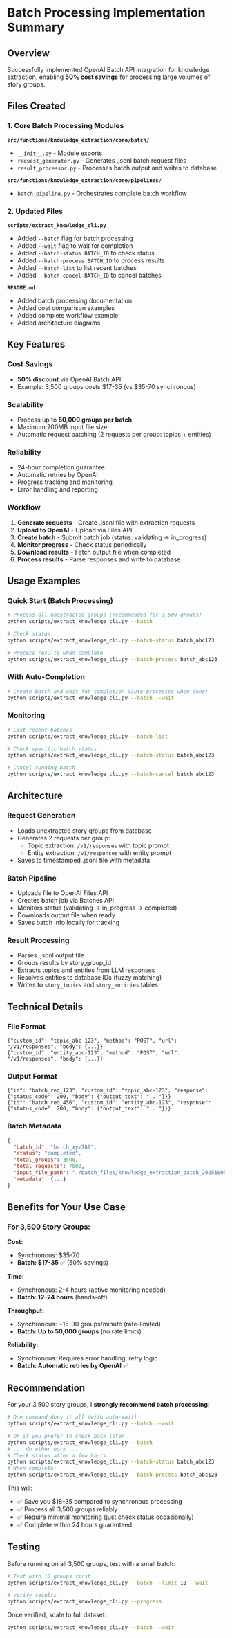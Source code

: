 # Batch Processing Implementation Summary

## Overview

Successfully implemented OpenAI Batch API integration for knowledge extraction, enabling **50% cost savings** for processing large volumes of story groups.

## Files Created

### 1. Core Batch Processing Modules

**`src/functions/knowledge_extraction/core/batch/`**
- `__init__.py` - Module exports
- `request_generator.py` - Generates .jsonl batch request files
- `result_processor.py` - Processes batch output and writes to database

**`src/functions/knowledge_extraction/core/pipelines/`**
- `batch_pipeline.py` - Orchestrates complete batch workflow

### 2. Updated Files

**`scripts/extract_knowledge_cli.py`**
- Added `--batch` flag for batch processing
- Added `--wait` flag to wait for completion
- Added `--batch-status BATCH_ID` to check status
- Added `--batch-process BATCH_ID` to process results
- Added `--batch-list` to list recent batches
- Added `--batch-cancel BATCH_ID` to cancel batches

**`README.md`**
- Added batch processing documentation
- Added cost comparison examples
- Added complete workflow example
- Added architecture diagrams

## Key Features

### Cost Savings
- **50% discount** via OpenAI Batch API
- Example: 3,500 groups costs $17-35 (vs $35-70 synchronous)

### Scalability
- Process up to **50,000 groups per batch**
- Maximum 200MB input file size
- Automatic request batching (2 requests per group: topics + entities)

### Reliability
- 24-hour completion guarantee
- Automatic retries by OpenAI
- Progress tracking and monitoring
- Error handling and reporting

### Workflow

1. **Generate requests** - Create .jsonl file with extraction requests
2. **Upload to OpenAI** - Upload via Files API
3. **Create batch** - Submit batch job (status: validating → in_progress)
4. **Monitor progress** - Check status periodically
5. **Download results** - Fetch output file when completed
6. **Process results** - Parse responses and write to database

## Usage Examples

### Quick Start (Batch Processing)

```bash
# Process all unextracted groups (recommended for 3,500 groups)
python scripts/extract_knowledge_cli.py --batch

# Check status
python scripts/extract_knowledge_cli.py --batch-status batch_abc123

# Process results when complete
python scripts/extract_knowledge_cli.py --batch-process batch_abc123
```

### With Auto-Completion

```bash
# Create batch and wait for completion (auto-processes when done)
python scripts/extract_knowledge_cli.py --batch --wait
```

### Monitoring

```bash
# List recent batches
python scripts/extract_knowledge_cli.py --batch-list

# Check specific batch status
python scripts/extract_knowledge_cli.py --batch-status batch_abc123

# Cancel running batch
python scripts/extract_knowledge_cli.py --batch-cancel batch_abc123
```

## Architecture

### Request Generation
- Loads unextracted story groups from database
- Generates 2 requests per group:
  - Topic extraction: `/v1/responses` with topic prompt
  - Entity extraction: `/v1/responses` with entity prompt
- Saves to timestamped .jsonl file with metadata

### Batch Pipeline
- Uploads file to OpenAI Files API
- Creates batch job via Batches API
- Monitors status (validating → in_progress → completed)
- Downloads output file when ready
- Saves batch info locally for tracking

### Result Processing
- Parses .jsonl output file
- Groups results by story_group_id
- Extracts topics and entities from LLM responses
- Resolves entities to database IDs (fuzzy matching)
- Writes to `story_topics` and `story_entities` tables

## Technical Details

### File Format
```jsonl
{"custom_id": "topic_abc-123", "method": "POST", "url": "/v1/responses", "body": {...}}
{"custom_id": "entity_abc-123", "method": "POST", "url": "/v1/responses", "body": {...}}
```

### Output Format
```jsonl
{"id": "batch_req_123", "custom_id": "topic_abc-123", "response": {"status_code": 200, "body": {"output_text": "..."}}}
{"id": "batch_req_456", "custom_id": "entity_abc-123", "response": {"status_code": 200, "body": {"output_text": "..."}}}
```

### Batch Metadata
```json
{
  "batch_id": "batch_xyz789",
  "status": "completed",
  "total_groups": 3500,
  "total_requests": 7000,
  "input_file_path": "./batch_files/knowledge_extraction_batch_20251005_143022.jsonl",
  "metadata": {...}
}
```

## Benefits for Your Use Case

### For 3,500 Story Groups:

**Cost:**
- Synchronous: $35-70
- **Batch: $17-35** ✅ (50% savings)

**Time:**
- Synchronous: 2-4 hours (active monitoring needed)
- **Batch: 12-24 hours** (hands-off)

**Throughput:**
- Synchronous: ~15-30 groups/minute (rate-limited)
- **Batch: Up to 50,000 groups** (no rate limits)

**Reliability:**
- Synchronous: Requires error handling, retry logic
- **Batch: Automatic retries by OpenAI** ✅

## Recommendation

For your 3,500 story groups, I **strongly recommend batch processing**:

```bash
# One command does it all (with auto-wait)
python scripts/extract_knowledge_cli.py --batch --wait

# Or if you prefer to check back later
python scripts/extract_knowledge_cli.py --batch
# ... do other work ...
# Check status after a few hours
python scripts/extract_knowledge_cli.py --batch-status batch_abc123
# When complete:
python scripts/extract_knowledge_cli.py --batch-process batch_abc123
```

This will:
- ✅ Save you $18-35 compared to synchronous processing
- ✅ Process all 3,500 groups reliably
- ✅ Require minimal monitoring (just check status occasionally)
- ✅ Complete within 24 hours guaranteed

## Testing

Before running on all 3,500 groups, test with a small batch:

```bash
# Test with 10 groups first
python scripts/extract_knowledge_cli.py --batch --limit 10 --wait

# Verify results
python scripts/extract_knowledge_cli.py --progress
```

Once verified, scale to full dataset:

```bash
python scripts/extract_knowledge_cli.py --batch --wait
```
